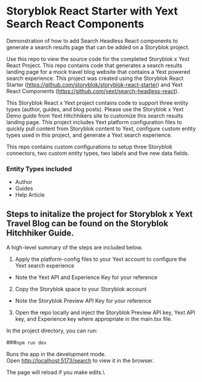 # Storyblok React Starter with Yext Search React Components

Demonstration of how to add Search Headless React components to generate a search results page that can be added on a Storyblok project. 

Use this repo to view the source code for the completed Storyblok x Yext React Project. This repo contains code that generates a search results landing page for a mock travel blog website that contains a Yext powered search experience. This project was created using the Storyblok React Starter (https://github.com/storyblok/storyblok-react-starter) and Yext React Components (https://github.com/yext/search-headless-react).

This Storyblok React x Yext project contains code to support three entity types (author, guides, and blog posts). Please use the Storyblok x Yext Demo guide from Yext Hitchhikers site to customize this search results landing page. This project includes Yext platform configuration files to quickly pull content from Storyblok content to Yext, configure custom entity types used in this project, and generate a Yext search experience.

This repo contains custom configurations to setup three Storyblok connectors, two custom entity types, two labels and five new data fields.

### Entity Types included
- Author
- Guides
- Help Article

## Steps to initalize the project for Storyblok x Yext Travel Blog can be found on the Storyblok Hitchhiker Guide. 

A high-level summary of the steps are included below.
1. Apply the platform-config files to your Yext account to configure the Yext search experience
  - Note the Yext API and Experience Key for your reference
2. Copy the Storyblok space to your Storyblok account 
  - Note the Storyblok Preview API Key for your reference
3. Open the repo locally and inject the Storyblok Preview API key, Yext API key, and Experience key where appropriate in the main.tsx file.

In the project directory, you can run:

###`npm run dev`

Runs the app in the development mode.\
Open [http://localhost:5173/search](http://localhost:5173/search) to view it in the browser.

The page will reload if you make edits.\
